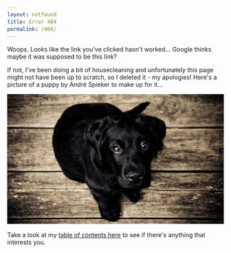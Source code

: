 ```yaml
---
layout: notfound
title: Error 404
permalink: /404/
---
```


Woops. Looks like the link you've clicked hasn't worked... Google thinks maybe it was supposed to be this link? 

<p id="suggestion"></p>

If not, I've been doing a bit of housecleaning and unfortunately this page might not have been up to scratch, so I deleted it - my apologies! Here's a picture of a puppy by André Spieker to make up for it...

![Puppy](/images/puppy.jpg)

Take a look at my [table of contents here](http://wordsandmagic.com) to see if there's anything that interests you.
